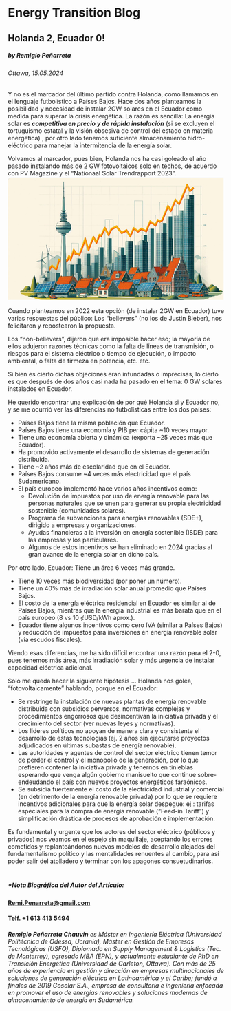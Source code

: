 # Energy Transition Blog
## Holanda 2, Ecuador 0! 
##### by Remigio Peñarreta  
###### Ottawa, 15.05.2024

Y no es el marcador del último partido contra Holanda, como llamamos en el lenguaje futbolístico a Países Bajos.
Hace dos años planteamos la posibilidad y necesidad de instalar 2GW solares en el Ecuador como medida para superar la crisis energética.  La razón es sencilla: La energía solar es ***competitiva en precio y de rápida instalación*** (si se excluyen el tortuguismo estatal y la visión obsesiva de control del estado en materia energética) , por otro lado tenemos suficiente almacenamiento hidro-eléctrico para manejar la intermitencia de la energía solar. 

Volvamos al marcador, pues bien, Holanda nos ha casi goleado el año pasado instalando más de 2 GW fotovoltaicos solo en techos, de acuerdo con PV Magazine y el “Nationaal Solar Trendrapport 2023”.
![Source:Bing](Holanda2Ecuador0.png)

Cuando planteamos en 2022 esta opción (de instalar 2GW en Ecuador) tuve varias respuestas del público: 
Los “believers” (no los de Justin Bieber), nos felicitaron y repostearon la propuesta.

Los “non-believers”, dijeron que era imposible hacer eso; la mayoría de ellos adujeron razones técnicas como la falta de líneas de transmisión, o riesgos para el sistema eléctrico o tiempo de ejecución, o impacto ambiental, o falta de firmeza en potencia, etc. etc. 

Si bien es cierto dichas objeciones eran infundadas o imprecisas, lo cierto es que después de dos años casi nada ha pasado en el tema: 0 GW solares instalados en Ecuador.

He querido encontrar una explicación de por qué Holanda si y Ecuador no, y se me ocurrió ver las diferencias no futbolísticas entre los dos países: 

- Países Bajos tiene la misma población que Ecuador.
- Países Bajos tiene una economía y PIB per cápita ~10 veces mayor.
- Tiene una economía abierta y dinámica (exporta ~25 veces más que Ecuador).
- Ha promovido activamente el desarrollo de sistemas de generación distribuida. 
- Tiene ~2 años más de escolaridad que en el Ecuador.
- Países Bajos consume ~4 veces más electricidad que el país Sudamericano.
- El país europeo implementó hace varios años incentivos como:
    - Devolución de impuestos por uso de energía renovable para las personas naturales que se unen para generar su propia electricidad sostenible (comunidades solares).
    - Programa de subvenciones para energías renovables (SDE+), dirigido a empresas y organizaciones.
    - Ayudas financieras a la inversión en energía sostenible (ISDE) para las empresas y los particulares.
    - Algunos de estos incentivos se han eliminado en 2024 gracias al gran avance de la energía solar en dicho país.  

Por otro lado, Ecuador:
Tiene un área 6 veces más grande. 
- Tiene 10 veces más biodiversidad (por poner un número).
- Tiene un 40% más de irradiación solar anual promedio que Países Bajos.
- El costo de la energía eléctrica residencial en Ecuador es similar al de Países Bajos, mientras que la energía industrial es más barata que en el país europeo (8 vs 10 ȼUSD/kWh aprox.).
- Ecuador tiene algunos incentivos como cero IVA (similar a Países Bajos) y reducción de impuestos para inversiones en energía renovable solar (vía escudos fiscales).

Viendo esas diferencias, me ha sido difícil encontrar una razón para el 2-0, pues tenemos más área, más irradiación solar y más urgencia de instalar capacidad eléctrica adicional.

Solo me queda hacer la siguiente hipótesis …
Holanda nos golea, “fotovoltaicamente” hablando, porque en el Ecuador:

- Se restringe la instalación de nuevas plantas de energía renovable distribuida con subsidios perversos, normativas complejas y procedimientos engorrosos que desincentivan la iniciativa privada y el crecimiento del sector (ver nuevas leyes y normativas).
- Los lideres políticos no apoyan de manera clara y consistente el desarrollo de estas tecnologías (ej. 2 años sin ejecutarse proyectos adjudicados en últimas subastas de energía renovable).
- Las autoridades y agentes de control del sector eléctrico tienen temor de perder el control y el monopolio de la generación, por lo que prefieren contener la iniciativa privada y tenernos en tinieblas esperando que venga algún gobierno manisuelto que continue sobre- endeudando el país con nuevos proyectos energéticos faraónicos.
- Se subsidia fuertemente el costo de la electricidad industrial y comercial (en detrimento de la energía renovable privada) por lo que se requiere incentivos adicionales para que la energía solar despegue: ej.: tarifas especiales para la compra de energía renovable (“Feed-in Tariff”) y simplificación drástica de procesos de aprobación e implementación.

Es fundamental y urgente que los actores del sector eléctrico (públicos y privados) nos veamos en el espejo sin maquillaje, aceptando los errores cometidos y replanteándonos nuevos modelos de desarrollo alejados del fundamentalismo político y las mentalidades renuentes al cambio, para así poder salir del atolladero y terminar con los apagones consuetudinarios. 

#
#

##### *Nota Biográfica del Autor del Artículo:
#### Remi.Penarreta@gmail.com
#### Telf. +1 613 413 5494 
###### ***Remigio Peñarreta Chauvin*** es Máster en Ingeniería Eléctrica (Universidad Politécnica de Odessa, Ucrania), Máster en Gestión de Empresas Tecnológicas (USFQ), Diplomado en Supply Management & Logistics (Tec. de Monterrey), egresado MBA (EPN), y actualmente estudiante de PhD en Transición Energética (Universidad de Carleton, Ottawa). Con más de 25 años de experiencia en gestión y dirección en empresas multinacionales de soluciones de generación eléctrica en Latinoamérica y el Caribe; fundó a finales de 2019 Gosolar S.A., empresa de consultoría e ingeniería enfocada en promover el uso de energías renovables y soluciones modernas de almacenamiento de energía en Sudamérica.

